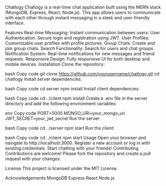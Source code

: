 Chatlogy
Chatlogy is a real-time chat application built using the MERN stack (MongoDB, Express, React, Node.js). This app allows users to communicate with each other through instant messaging in a sleek and user-friendly interface.

Features
Real-time Messaging: Instant communication between users.
User Authentication: Secure login and registration using JWT.
User Profiles: Customizable user profiles with profile pictures.
Group Chats: Create and join group chats.
Search Functionality: Search for users and chat groups.
Notification System: Real-time notifications for new messages and friend requests.
Responsive Design: Fully responsive UI for both desktop and mobile devices.
Installation
Clone the repository:

bash
Copy code
git clone https://github.com/yourusername/chatlogy.git
cd chatlogy
Install server dependencies:

bash
Copy code
cd server
npm install
Install client dependencies:

bash
Copy code
cd ../client
npm install
Create a .env file in the server directory and add the following environment variables:

env
Copy code
PORT=5000
MONGO_URI=your_mongo_uri
JWT_SECRET=your_jwt_secret
Run the server:

bash
Copy code
cd ../server
npm start
Run the client:

bash
Copy code
cd ../client
npm start
Usage
Open your browser and navigate to http://localhost:3000.
Register a new account or log in with existing credentials.
Start chatting with your friends!
Contributing
Contributions are welcome! Please fork the repository and create a pull request with your changes.

License
This project is licensed under the MIT License.

Acknowledgements
MongoDB
Express
React
Node.js
